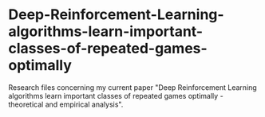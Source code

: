# Deep-Reinforcement-Learning-algorithms-learn-important-classes-of-repeated-games-optimally
Research files concerning my current paper "Deep Reinforcement Learning algorithms learn important classes of repeated games optimally - theoretical and empirical analysis".
